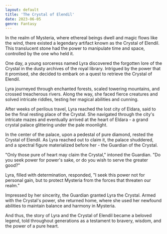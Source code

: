 ```yaml
---
layout: default
title: 'The Crystal of Elendil'
date: 2023-06-05
genre: Fantasy
---
```


In the realm of Mysteria, where ethereal beings dwell and magic flows like the wind, there existed a legendary artifact known as the Crystal of Elendil. This translucent stone had the power to manipulate time and space, controlled by the one who held it.

One day, a young sorceress named Lyra discovered the forgotten lore of the Crystal in the dusty archives of the royal library. Intrigued by the power that it promised, she decided to embark on a quest to retrieve the Crystal of Elendil.

Lyra journeyed through enchanted forests, scaled towering mountains, and crossed treacherous rivers. Along the way, she faced fierce creatures and solved intricate riddles, testing her magical abilities and cunning.

After weeks of perilous travel, Lyra reached the lost city of Eldara, said to be the final resting place of the Crystal. She navigated through the city's intricate mazes and eventually arrived at the heart of Eldara - a grand crystal palace glittering under the pale moonlight.

In the center of the palace, upon a pedestal of pure diamond, rested the Crystal of Elendil. As Lyra reached out to claim it, the palace shuddered, and a spectral figure materialized before her - the Guardian of the Crystal.

"Only those pure of heart may claim the Crystal," intoned the Guardian. "Do you seek power for power's sake, or do you wish to serve the greater good?"

Lyra, filled with determination, responded, "I seek this power not for personal gain, but to protect Mysteria from the forces that threaten our realm."

Impressed by her sincerity, the Guardian granted Lyra the Crystal. Armed with the Crystal's power, she returned home, where she used her newfound abilities to maintain balance and harmony in Mysteria.

And thus, the story of Lyra and the Crystal of Elendil became a beloved legend, told throughout generations as a testament to bravery, wisdom, and the power of a pure heart.

